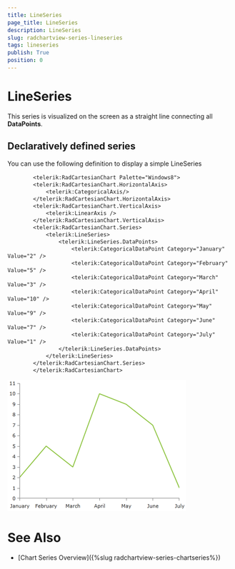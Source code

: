 ```yaml
---
title: LineSeries
page_title: LineSeries
description: LineSeries
slug: radchartview-series-lineseries
tags: lineseries
publish: True
position: 0
---
```


# LineSeries



This series is visualized on the screen as a straight line connecting all __DataPoints__.

## Declaratively defined series

You can use the following definition to display a simple LineSeries

	
            <telerik:RadCartesianChart Palette="Windows8">
            <telerik:RadCartesianChart.HorizontalAxis>
                <telerik:CategoricalAxis/>
            </telerik:RadCartesianChart.HorizontalAxis>
            <telerik:RadCartesianChart.VerticalAxis>
                <telerik:LinearAxis />
            </telerik:RadCartesianChart.VerticalAxis>
            <telerik:RadCartesianChart.Series>
                <telerik:LineSeries>
                    <telerik:LineSeries.DataPoints>
                        <telerik:CategoricalDataPoint Category="January" Value="2" />
                        <telerik:CategoricalDataPoint Category="February" Value="5" />
                        <telerik:CategoricalDataPoint Category="March" Value="3" />
                        <telerik:CategoricalDataPoint Category="April" Value="10" />
                        <telerik:CategoricalDataPoint Category="May" Value="9" />
                        <telerik:CategoricalDataPoint Category="June" Value="7" />
                        <telerik:CategoricalDataPoint Category="July" Value="1" />
                    </telerik:LineSeries.DataPoints>
                </telerik:LineSeries>
            </telerik:RadCartesianChart.Series>
            </telerik:RadCartesianChart>

![radchartview-series-lineseries](images/radchartview-series-lineseries.png)

# See Also

 * [Chart Series Overview]({%slug radchartview-series-chartseries%})
